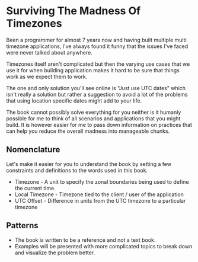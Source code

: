 # Surviving The Madness Of Timezones

Been a programmer for almost 7 years now and having built multiple multi
timezone applications, I've always found it funny that the issues I've faced
were never talked about anywhere.

Timezones itself aren't complicated but then the varying use cases that we use
it for when building application makes it hard to be sure that things work as we
expect them to work.

The one and only solution you'll see online is "Just use UTC dates" which isn't
really a solution but rather a suggestion to avoid a lot of the problems that
using location specific dates might add to your life.

The book cannot possibly solve everything for you neither is it humanly possible
for me to think of all scenarios and applications that you might build. It is
however easier for me to pass down information on practices that can help you
reduce the overall madness into manageable chunks.

## Nomenclature

Let's make it easier for you to understand the book by setting a few constraints
and definitions to the words used in this book.

- Timezone - A unit to specify the zonal boundaries being used to define the
  current time.
- Local Timezone - Timezone tied to the client / user of the application
- UTC Offset - Difference in units from the UTC timezone to a particular
  timezone

## Patterns

- The book is written to be a reference and not a text book.
- Examples will be presented with more complicated topics to break down and
  visualize the problem better.
